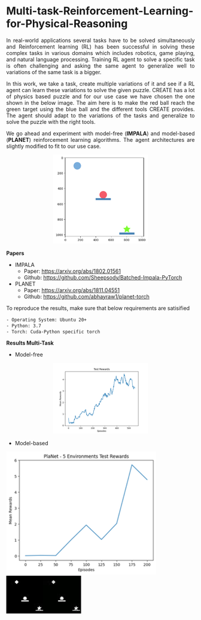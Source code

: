 # Multi-task-Reinforcement-Learning-for-Physical-Reasoning

<div align="justify">
In real-world applications several tasks have to be solved simultaneously and Reinforcement learning (RL) has been successful in solving these complex tasks in various domains which includes robotics, game playing, and natural language processing. Training RL agent to solve a specific task is often challenging and asking the same agent to generalize well to variations of the same task is a bigger.

In this work, we take a task, create multiple variations of it and see if a RL agent can learn these variations to solve the given puzzle. CREATE has a lot of physics based puzzle and for our use case we have chosen the one shown in the below image. The aim here is to make the red ball reach the green target using the blue ball and the different tools CREATE provides. The agent should adapt to the variations of the tasks and generalize to solve the puzzle with the right tools.

We go ahead and experiment with model-free (**IMPALA**) and model-based (**PLANET**) reinforcement learning algorithms. The agent architectures are slightly modified to fit to our use case.
</div>

<div align="center">
<img src = "images/objective.png" alt="Puzzle" width="50%" height="50%">
</div>

**Papers**
- IMPALA
    - Paper: https://arxiv.org/abs/1802.01561
    - Github: https://github.com/Sheepsody/Batched-Impala-PyTorch
- PLANET 
    - Paper: https://arxiv.org/abs/1811.04551
    - Github: https://github.com/abhayraw1/planet-torch

To reproduce the results, make sure that below requirements are satisified
```commandline
- Operating System: Ubuntu 20+
- Python: 3.7
- Torch: Cuda-Python specific torch
```

**Results Multi-Task**
- Model-free

<div align="center">
<img src = "images\impala_multi.png" alt="impala_multi" width="50%" height="50%">
</div>

- Model-based
<p float="left">
  <img src="images\planet_multi.png" alt="aa" width="400" />
  <img src="images\transition.gif" alt="ab"width="200" /> 
</p>
